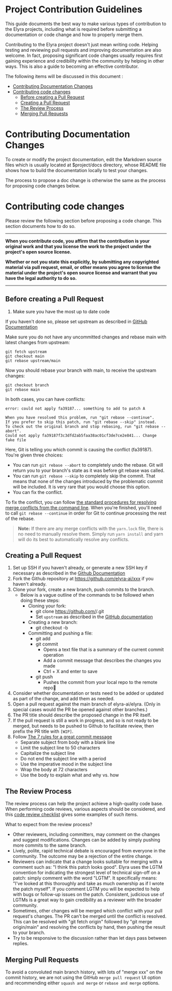 <!--
{% comment %}
Copyright 2018-2020 Elyra Authors

Licensed under the Apache License, Version 2.0 (the "License");
you may not use this file except in compliance with the License.
You may obtain a copy of the License at

http://www.apache.org/licenses/LICENSE-2.0

Unless required by applicable law or agreed to in writing, software
distributed under the License is distributed on an "AS IS" BASIS,
WITHOUT WARRANTIES OR CONDITIONS OF ANY KIND, either express or implied.
See the License for the specific language governing permissions and
limitations under the License.
{% endcomment %}
-->

# Project Contribution Guidelines

This guide documents the best way to make various types of contribution to the Elyra projects,
including what is required before submitting a documentation or code change and how to properly merge them.

Contributing to the Elyra project doesn't just mean writing code. Helping testing and reviewing pull requests
and improving documentation are also welcome. In fact, proposing significant code changes usually requires first
gaining experience and credibility within the community by helping in other ways. This is also a guide to 
becoming an effective contributor.

The following items will be discussed in this document :

* [Contributing Documentation Changes](#Contributing+Documentation+Changes)
* [Contributing code changes](#Contributing+code+changes)
  * [Before creating a Pull Request](#Before+creating+a+Pull+Request)
  * [Creating a Pull Request](#Creating+a+Pull+Request)
  * [The Review Process](#The+Review+Process)
  * [Merging Pull Requests](#Merging+Pull+Requests)


# Contributing Documentation Changes

To create or modify the project documentation, edit the Markdown source files which is usually located at
$project/docs directory, whose README file shows how to build the documentation locally to test your changes.

The process to propose a doc change is otherwise the same as the process for proposing code changes below.

# Contributing code changes

Please review the following section before proposing a code change. This section documents how to do so.

***
**When you contribute code, you affirm that the contribution is your original work and that you license the
work to the project under the project's open source license.**

**Whether or not you state this explicitly, by submitting any copyrighted material via pull request, email,
or other means you agree to license the material under the project's open source license and warrant that you
have the legal authority to do so.**
***


## Before creating a Pull Request

1. Make sure you have the most up to date code

If you haven't done so, please set upstream as described in [GitHub Documentation](https://help.github.com/articles/configuring-a-remote-for-a-fork/)

Make sure you do not have any uncommitted changes and rebase main with latest changes from upstream:

```
git fetch upstream
git checkout main
git rebase upstream/main
```

Now you should rebase your branch with main, to receive the upstream changes:

```
git checkout branch
git rebase main
```

In both cases, you can have conflicts:

```
error: could not apply fa39187... something to add to patch A

When you have resolved this problem, run "git rebase --continue".
If you prefer to skip this patch, run "git rebase --skip" instead.
To check out the original branch and stop rebasing, run "git rebase --abort".
Could not apply fa39187f3c3dfd2ab5faa38ac01cf3de7ce2e841... Change fake file
```

Here, Git is telling you which commit is causing the conflict (fa39187). You're given three choices:

* You can run `git rebase --abort` to completely undo the rebase. Git will return you to your branch's
state as it was before git rebase was called.
* You can run `git rebase --skip` to completely skip the commit. That means that none of the changes
introduced by the problematic commit will be included. It is very rare that you would choose this option.
* You can fix the conflict.

To fix the conflict, you can follow [the standard procedures for resolving merge conflicts from the command line](https://help.github.com/articles/resolving-a-merge-conflict-from-the-command-line). 
When you're finished, you'll need to call `git rebase --continue` in order for Git to continue processing
the rest of the rebase.

> **Note:** If there are any merge conflicts with the `yarn.lock` file, there is 
> no need to manually resolve them. Simply run `yarn install` and yarn will do its
> best to automatically resolve any conflicts.

## Creating a Pull Request

1. Set up SSH if you haven't already, or generate a new SSH key if necessary as described in the [Github Documentation](https://docs.github.com/en/authentication/connecting-to-github-with-ssh)
1. Fork the Github repository at https://github.com/elyra-ai/xxx if you haven't already.
1. Clone your fork, create a new branch, push commits to the branch.
     * Below is a vague outline of the commands to be followed when doing these steps:
          * Cloning your fork:
               * git clone https://github.com/<your-github-id>/<desired-elyra-repository>.git
               * Set `upstream` as described in the [GitHub documentation](https://docs.github.com/en/pull-requests/collaborating-with-pull-requests/working-with-forks/configuring-a-remote-for-a-fork)
          * Creating a new branch:
               * git checkout -b <branch-name>
          * Committing and pushing a file:
               * git add <file-name>
               * git commit
                    * Opens a text file that is a summary of the current commit operation
                    * Add a commit message that describes the changes you made
                    * Ctrl + X and enter to save
               * git push
                    * Pushes the commit from your local repo to the remote repo
1. Consider whether documentation or tests need to be added or updated as part of the change, and add them as needed.
1. Open a pull request against the main branch of elyra-ai/elyra. (Only in special cases would the PR be opened 
   against other branches.)
  1. The PR title should describe the proposed change in the PR itself.
  1. If the pull request is still a work in progress, and so is not ready to be merged, but needs to be pushed 
     to Github to facilitate review, then prefix the PR title with `[WIP]`.
  1. Follow [The 7 rules for a great commit message](http://chris.beams.io/posts/git-commit/)
     * Separate subject from body with a blank line
     * Limit the subject line to 50 characters
     * Capitalize the subject line
     * Do not end the subject line with a period
     * Use the imperative mood in the subject line
     * Wrap the body at 72 characters
     * Use the body to explain what and why vs. how

## The Review Process


The review process can help the project achieve a high-quality code base. When performing code reviews,
various aspects should be considered, and this
[code review checklist](https://www.michaelagreiler.com/wp-content/uploads/2019/08/Code_Review_Checklist_Greiler.pdf)
gives some examples of such items.

What to expect from the review process?

* Other reviewers, including committers, may comment on the changes and suggest modifications. Changes can be added
  by simply pushing more commits to the same branch.
* Lively, polite, rapid technical debate is encouraged from everyone in the community. The outcome may be a
  rejection of the entire change.
* Reviewers can indicate that a change looks suitable for merging with a comment such as: 
  "I think this patch looks good". Elyra uses the LGTM convention for indicating the strongest level of 
  technical sign-off on a patch: simply comment with the word "LGTM". It specifically means: 
  "I've looked at this thoroughly and take as much ownership as if I wrote the patch myself". If you comment LGTM 
  you will be expected to help with bugs or follow-up issues on the patch. Consistent, judicious use of LGTMs
  is a great way to gain credibility as a reviewer with the broader community.
* Sometimes, other changes will be merged which conflict with your pull request's changes. The PR can't be merged
  until the conflict is resolved. This can be resolved with "git fetch origin" followed by "git merge origin/main" 
  and resolving the conflicts by hand, then pushing the result to your branch.
* Try to be responsive to the discussion rather than let days pass between replies.

## Merging Pull Requests

To avoid a convoluted main branch history, with lots of "merge xxx" on the commit history, we are not using the
GitHub `merge pull request` UI option and recommending either `squash and merge` or `rebase and merge` options. 
